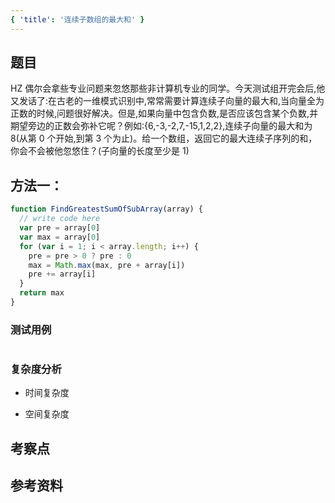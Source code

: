 ```yaml
---
{ 'title': '连续子数组的最大和' }
---
```


## 题目

HZ 偶尔会拿些专业问题来忽悠那些非计算机专业的同学。今天测试组开完会后,他又发话了:在古老的一维模式识别中,常常需要计算连续子向量的最大和,当向量全为正数的时候,问题很好解决。但是,如果向量中包含负数,是否应该包含某个负数,并期望旁边的正数会弥补它呢？例如:{6,-3,-2,7,-15,1,2,2},连续子向量的最大和为 8(从第 0 个开始,到第 3 个为止)。给一个数组，返回它的最大连续子序列的和，你会不会被他忽悠住？(子向量的长度至少是 1)

## 方法一：

```js
function FindGreatestSumOfSubArray(array) {
  // write code here
  var pre = array[0]
  var max = array[0]
  for (var i = 1; i < array.length; i++) {
    pre = pre > 0 ? pre : 0
    max = Math.max(max, pre + array[i])
    pre += array[i]
  }
  return max
}
```

### 测试用例

```js
```

### 复杂度分析

- 时间复杂度

- 空间复杂度

## 考察点

## 参考资料
